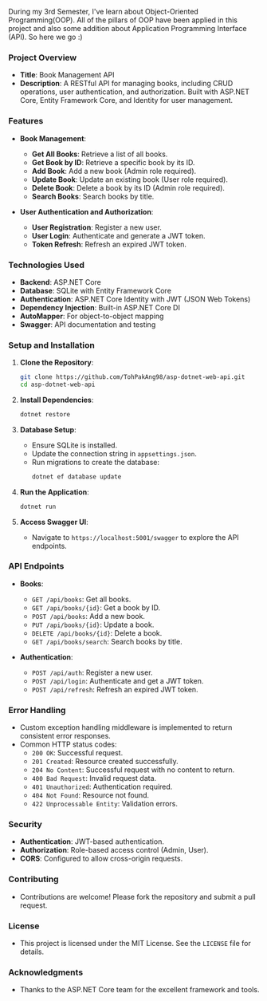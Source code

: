 During my 3rd Semester, I've learn about Object-Oriented Programming(OOP). All of the pillars of OOP have been applied in this project and also some addition about Application Programming Interface (API). So here we go :)

### Project Overview
- **Title**: Book Management API
- **Description**: A RESTful API for managing books, including CRUD operations, user authentication, and authorization. Built with ASP.NET Core, Entity Framework Core, and Identity for user management.

### Features
- **Book Management**:
  - **Get All Books**: Retrieve a list of all books.
  - **Get Book by ID**: Retrieve a specific book by its ID.
  - **Add Book**: Add a new book (Admin role required).
  - **Update Book**: Update an existing book (User role required).
  - **Delete Book**: Delete a book by its ID (Admin role required).
  - **Search Books**: Search books by title.

- **User Authentication and Authorization**:
  - **User Registration**: Register a new user.
  - **User Login**: Authenticate and generate a JWT token.
  - **Token Refresh**: Refresh an expired JWT token.

### Technologies Used
- **Backend**: ASP.NET Core
- **Database**: SQLite with Entity Framework Core
- **Authentication**: ASP.NET Core Identity with JWT (JSON Web Tokens)
- **Dependency Injection**: Built-in ASP.NET Core DI
- **AutoMapper**: For object-to-object mapping
- **Swagger**: API documentation and testing

### Setup and Installation
1. **Clone the Repository**:
   ```bash
   git clone https://github.com/TohPakAng98/asp-dotnet-web-api.git
   cd asp-dotnet-web-api
   ```

2. **Install Dependencies**:
   ```bash
   dotnet restore
   ```

3. **Database Setup**:
   - Ensure SQLite is installed.
   - Update the connection string in `appsettings.json`.
   - Run migrations to create the database:
     ```bash
     dotnet ef database update
     ```

4. **Run the Application**:
   ```bash
   dotnet run
   ```

5. **Access Swagger UI**:
   - Navigate to `https://localhost:5001/swagger` to explore the API endpoints.

### API Endpoints
- **Books**:
  - `GET /api/books`: Get all books.
  - `GET /api/books/{id}`: Get a book by ID.
  - `POST /api/books`: Add a new book.
  - `PUT /api/books/{id}`: Update a book.
  - `DELETE /api/books/{id}`: Delete a book.
  - `GET /api/books/search`: Search books by title.

- **Authentication**:
  - `POST /api/auth`: Register a new user.
  - `POST /api/login`: Authenticate and get a JWT token.
  - `POST /api/refresh`: Refresh an expired JWT token.

### Error Handling
- Custom exception handling middleware is implemented to return consistent error responses.
- Common HTTP status codes:
  - `200 OK`: Successful request.
  - `201 Created`: Resource created successfully.
  - `204 No Content`: Successful request with no content to return.
  - `400 Bad Request`: Invalid request data.
  - `401 Unauthorized`: Authentication required.
  - `404 Not Found`: Resource not found.
  - `422 Unprocessable Entity`: Validation errors.

### Security
- **Authentication**: JWT-based authentication.
- **Authorization**: Role-based access control (Admin, User).
- **CORS**: Configured to allow cross-origin requests.

### Contributing
- Contributions are welcome! Please fork the repository and submit a pull request.

### License
- This project is licensed under the MIT License. See the `LICENSE` file for details.

### Acknowledgments
- Thanks to the ASP.NET Core team for the excellent framework and tools.

